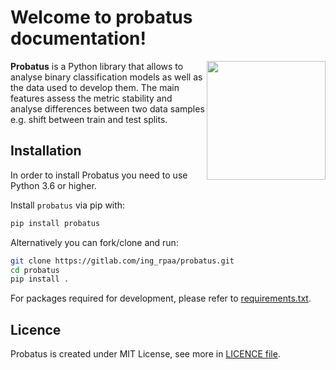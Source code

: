 # Welcome to probatus documentation!

<img src="img/logo_large.png" width=190 align="right">

**Probatus** is a Python library that allows to analyse binary classification models as well as the data used to develop them.
The main features assess the metric stability and analyse differences between two data samples e.g. shift between train and test splits.

## Installation

In order to install Probatus you need to use Python 3.6 or higher.

Install `probatus` via pip with:

```bash
pip install probatus
```

Alternatively you can fork/clone and run:

```bash
git clone https://gitlab.com/ing_rpaa/probatus.git
cd probatus
pip install .
```

For packages required for development, please refer to [requirements.txt](https://github.com/ing-bank/probatus/blob/main/requirements.txt).

## Licence

Probatus is created under MIT License, see more in [LICENCE file](https://github.com/ing-bank/probatus/blob/main/LICENCE).


